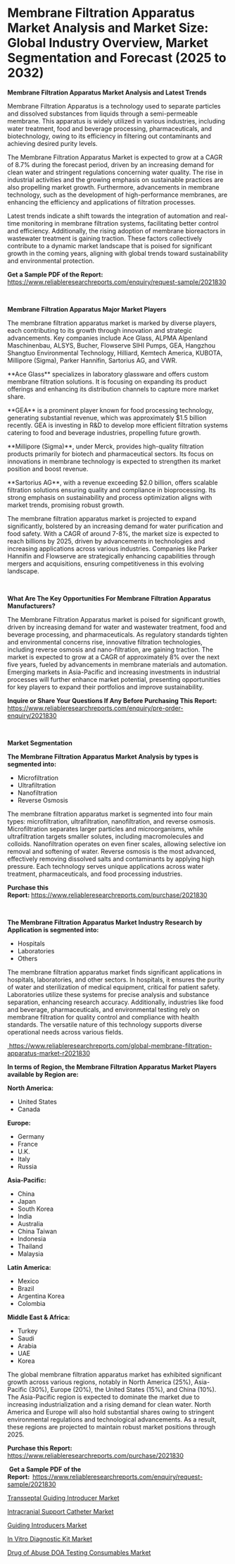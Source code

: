 <p><h1>Membrane Filtration Apparatus Market Analysis and Market Size: Global Industry Overview, Market Segmentation and Forecast (2025 to 2032)</h1></p><p><strong>Membrane Filtration Apparatus Market Analysis and Latest Trends</strong></p>
<p><p>Membrane Filtration Apparatus is a technology used to separate particles and dissolved substances from liquids through a semi-permeable membrane. This apparatus is widely utilized in various industries, including water treatment, food and beverage processing, pharmaceuticals, and biotechnology, owing to its efficiency in filtering out contaminants and achieving desired purity levels.</p><p>The Membrane Filtration Apparatus Market is expected to grow at a CAGR of 8.7% during the forecast period, driven by an increasing demand for clean water and stringent regulations concerning water quality. The rise in industrial activities and the growing emphasis on sustainable practices are also propelling market growth. Furthermore, advancements in membrane technology, such as the development of high-performance membranes, are enhancing the efficiency and applications of filtration processes.</p><p>Latest trends indicate a shift towards the integration of automation and real-time monitoring in membrane filtration systems, facilitating better control and efficiency. Additionally, the rising adoption of membrane bioreactors in wastewater treatment is gaining traction. These factors collectively contribute to a dynamic market landscape that is poised for significant growth in the coming years, aligning with global trends toward sustainability and environmental protection.</p></p>
<p><strong>Get a Sample PDF of the Report:&nbsp;</strong> <a href="https://www.reliableresearchreports.com/enquiry/request-sample/2021830?utm_campaign=115&utm_medium=2&utm_source=Github&utm_content=ia&utm_term=29032025&utm_id=membrane-filtration-apparatus">https://www.reliableresearchreports.com/enquiry/request-sample/2021830</a></p>
<p>&nbsp;</p>
<p><strong>Membrane Filtration Apparatus Major Market Players</strong></p>
<p><p>The membrane filtration apparatus market is marked by diverse players, each contributing to its growth through innovation and strategic advancements. Key companies include Ace Glass, ALPMA Alpenland Maschinenbau, ALSYS, Bucher, Flowserve SIHI Pumps, GEA, Hangzhou Shangtuo Environmental Technology, Hilliard, Kemtech America, KUBOTA, Millipore (Sigma), Parker Hannifin, Sartorius AG, and VWR.</p><p>**Ace Glass** specializes in laboratory glassware and offers custom membrane filtration solutions. It is focusing on expanding its product offerings and enhancing its distribution channels to capture more market share.</p><p>**GEA** is a prominent player known for food processing technology, generating substantial revenue, which was approximately $1.5 billion recently. GEA is investing in R&D to develop more efficient filtration systems catering to food and beverage industries, propelling future growth.</p><p>**Millipore (Sigma)**, under Merck, provides high-quality filtration products primarily for biotech and pharmaceutical sectors. Its focus on innovations in membrane technology is expected to strengthen its market position and boost revenue.</p><p>**Sartorius AG**, with a revenue exceeding $2.0 billion, offers scalable filtration solutions ensuring quality and compliance in bioprocessing. Its strong emphasis on sustainability and process optimization aligns with market trends, promising robust growth.</p><p>The membrane filtration apparatus market is projected to expand significantly, bolstered by an increasing demand for water purification and food safety. With a CAGR of around 7-8%, the market size is expected to reach billions by 2025, driven by advancements in technologies and increasing applications across various industries. Companies like Parker Hannifin and Flowserve are strategically enhancing capabilities through mergers and acquisitions, ensuring competitiveness in this evolving landscape.</p></p>
<p>&nbsp;</p>
<p><strong>What Are The Key Opportunities For Membrane Filtration Apparatus Manufacturers?</strong></p>
<p><p>The Membrane Filtration Apparatus market is poised for significant growth, driven by increasing demand for water and wastewater treatment, food and beverage processing, and pharmaceuticals. As regulatory standards tighten and environmental concerns rise, innovative filtration technologies, including reverse osmosis and nano-filtration, are gaining traction. The market is expected to grow at a CAGR of approximately 8% over the next five years, fueled by advancements in membrane materials and automation. Emerging markets in Asia-Pacific and increasing investments in industrial processes will further enhance market potential, presenting opportunities for key players to expand their portfolios and improve sustainability.</p></p>
<p><strong>Inquire or Share Your Questions If Any Before Purchasing This Report:</strong> <a href="https://www.reliableresearchreports.com/enquiry/pre-order-enquiry/2021830?utm_campaign=115&utm_medium=2&utm_source=Github&utm_content=ia&utm_term=29032025&utm_id=membrane-filtration-apparatus">https://www.reliableresearchreports.com/enquiry/pre-order-enquiry/2021830</a></p>
<p>&nbsp;</p>
<p><strong>Market Segmentation</strong></p>
<p><strong>The Membrane Filtration Apparatus Market Analysis by types is segmented into:</strong></p>
<p><ul><li>Microfiltration</li><li>Ultrafiltration</li><li>Nanofiltration</li><li>Reverse Osmosis</li></ul></p>
<p><p>The membrane filtration apparatus market is segmented into four main types: microfiltration, ultrafiltration, nanofiltration, and reverse osmosis. Microfiltration separates larger particles and microorganisms, while ultrafiltration targets smaller solutes, including macromolecules and colloids. Nanofiltration operates on even finer scales, allowing selective ion removal and softening of water. Reverse osmosis is the most advanced, effectively removing dissolved salts and contaminants by applying high pressure. Each technology serves unique applications across water treatment, pharmaceuticals, and food processing industries.</p></p>
<p><strong>Purchase this Report:&nbsp;</strong><a href="https://www.reliableresearchreports.com/purchase/2021830?utm_campaign=115&utm_medium=2&utm_source=Github&utm_content=ia&utm_term=29032025&utm_id=membrane-filtration-apparatus">https://www.reliableresearchreports.com/purchase/2021830</a></p>
<p>&nbsp;</p>
<p><strong>The Membrane Filtration Apparatus Market Industry Research by Application is segmented into:</strong></p>
<p><ul><li>Hospitals</li><li>Laboratories</li><li>Others</li></ul></p>
<p><p>The membrane filtration apparatus market finds significant applications in hospitals, laboratories, and other sectors. In hospitals, it ensures the purity of water and sterilization of medical equipment, critical for patient safety. Laboratories utilize these systems for precise analysis and substance separation, enhancing research accuracy. Additionally, industries like food and beverage, pharmaceuticals, and environmental testing rely on membrane filtration for quality control and compliance with health standards. The versatile nature of this technology supports diverse operational needs across various fields.</p></p>
<p><a href="https://www.reliableresearchreports.com/global-membrane-filtration-apparatus-market-r2021830?utm_campaign=115&utm_medium=2&utm_source=Github&utm_content=ia&utm_term=29032025&utm_id=membrane-filtration-apparatus">&nbsp;https://www.reliableresearchreports.com/global-membrane-filtration-apparatus-market-r2021830</a></p>
<p><strong>In terms of Region, the Membrane Filtration Apparatus Market Players available by Region are:</strong></p>
<p>
    <p> <strong> North America: </strong>
        <ul>
            <li>United States</li>
            <li>Canada</li>
        </ul>
        </p> 
    <p> <strong> Europe: </strong>
        <ul>
            <li>Germany</li>
            <li>France</li>
            <li>U.K.</li>
            <li>Italy</li>
            <li>Russia</li>
        </ul>
        </p> 
    <p> <strong> Asia-Pacific: </strong>
        <ul>
            <li>China</li>
            <li>Japan</li>
            <li>South Korea</li>
            <li>India</li>
            <li>Australia</li>
            <li>China Taiwan</li>
            <li>Indonesia</li>
            <li>Thailand</li>
            <li>Malaysia</li>
        </ul>
        </p> 
    <p> <strong> Latin America: </strong>
        <ul>
            <li>Mexico</li>
            <li>Brazil</li>
            <li>Argentina Korea</li>
            <li>Colombia</li>
        </ul>
        </p> 
    <p> <strong> Middle East & Africa: </strong>
        <ul>
            <li>Turkey</li>
            <li>Saudi</li>
            <li>Arabia</li>
            <li>UAE</li>
            <li>Korea</li>
        </ul>
    </p>
    </p>
<p><p>The global membrane filtration apparatus market has exhibited significant growth across various regions, notably in North America (25%), Asia-Pacific (30%), Europe (20%), the United States (15%), and China (10%). The Asia-Pacific region is expected to dominate the market due to increasing industrialization and a rising demand for clean water. North America and Europe will also hold substantial shares owing to stringent environmental regulations and technological advancements. As a result, these regions are projected to maintain robust market positions through 2025.</p></p>
<p><strong>Purchase this Report: </strong><a href="https://www.reliableresearchreports.com/purchase/2021830?utm_campaign=115&utm_medium=2&utm_source=Github&utm_content=ia&utm_term=29032025&utm_id=membrane-filtration-apparatus">https://www.reliableresearchreports.com/purchase/2021830</a></p>
<p>&nbsp;<strong>Get a Sample PDF of the Report:&nbsp;&nbsp;</strong><a href="https://www.reliableresearchreports.com/enquiry/request-sample/2021830?utm_campaign=115&utm_medium=2&utm_source=Github&utm_content=ia&utm_term=29032025&utm_id=membrane-filtration-apparatus">https://www.reliableresearchreports.com/enquiry/request-sample/2021830</a></p>
<p><strong></strong></p>
<p><p><a href="https://github.com/billejuman43/Market-Research-Report-List-1/blob/main/transseptal-guiding-introducer-market.md?utm_campaign=115&utm_medium=2&utm_source=Github&utm_content=ia&utm_term=29032025&utm_id=membrane-filtration-apparatus">Transseptal Guiding Introducer Market</a></p><p><a href="https://github.com/reeseberro3j/Market-Research-Report-List-1/blob/main/intracranial-support-catheter-market.md?utm_campaign=115&utm_medium=2&utm_source=Github&utm_content=ia&utm_term=29032025&utm_id=membrane-filtration-apparatus">Intracranial Support Catheter Market</a></p><p><a href="https://github.com/shroffuhpa/Market-Research-Report-List-1/blob/main/guiding-introducers-market.md?utm_campaign=115&utm_medium=2&utm_source=Github&utm_content=ia&utm_term=29032025&utm_id=membrane-filtration-apparatus">Guiding Introducers Market</a></p><p><a href="https://github.com/rocicbenton/Market-Research-Report-List-1/blob/main/in-vitro-diagnostic-kit-market.md?utm_campaign=115&utm_medium=2&utm_source=Github&utm_content=ia&utm_term=29032025&utm_id=membrane-filtration-apparatus">In Vitro Diagnostic Kit Market</a></p><p><a href="https://github.com/filinjaic7/Market-Research-Report-List-1/blob/main/drug-of-abuse-doa-testing-consumables-market.md?utm_campaign=115&utm_medium=2&utm_source=Github&utm_content=ia&utm_term=29032025&utm_id=membrane-filtration-apparatus">Drug of Abuse DOA Testing Consumables Market</a></p></p>